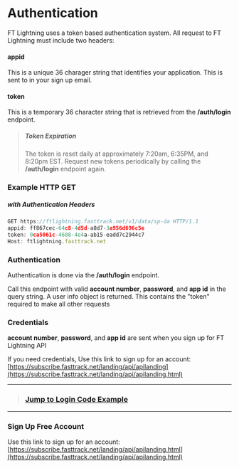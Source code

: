 # Authentication

FT Lightning uses a token based authentication system. All request to FT Lightning must include two headers:


#### appid 
This is a unique 36 charager string that identifies your application. This is sent to in your sign up email.

#### token
This is a temporary 36 character string that is retrieved from the **/auth/login** endpoint.

<!-- theme: warning -->
> ##### Token Expiration
>The token is reset daily at approximately 7:20am, 6:35PM, and 8:20pm EST. Request new tokens periodically by calling the **/auth/login** endpoint again.

### Example HTTP GET 
##### with Authentication Headers
```javascript
GET https://ftlightning.fasttrack.net/v1/data/sp-da HTTP/1.1
appid: ff867cec-64c8-4d5d-a8d7-3a956d696c5e
token: 0ca5061c-4688-4e4a-ab15-eadd7c2944c7
Host: ftlightning.fasttrack.net

```

### Authentication
Authentication is done via the **/auth/login** endpoint. 

Call this endpoint with valid **account number**, **password**, and **app id** in the query string. A user info object is returned. This contains the "token" required to make all other requests 



### Credentials
**account number**, **password**, and **app id** are sent when you sign up for FT Lightning API

If you need credentials, Use this link to sign up for an account:
[https://subscribe.fasttrack.net/landing/api/apilanding](https://subscribe.fasttrack.net/landing/api/apilanding.html)


---
<!-- theme: success -->
>### **[Jump to Login Code Example](./Examples/01b-Login-Example.md)**

---

### Sign Up Free Account
Use this link to sign up for an account:
[https://subscribe.fasttrack.net/landing/api/apilanding.html](https://subscribe.fasttrack.net/landing/api/apilanding.html)


